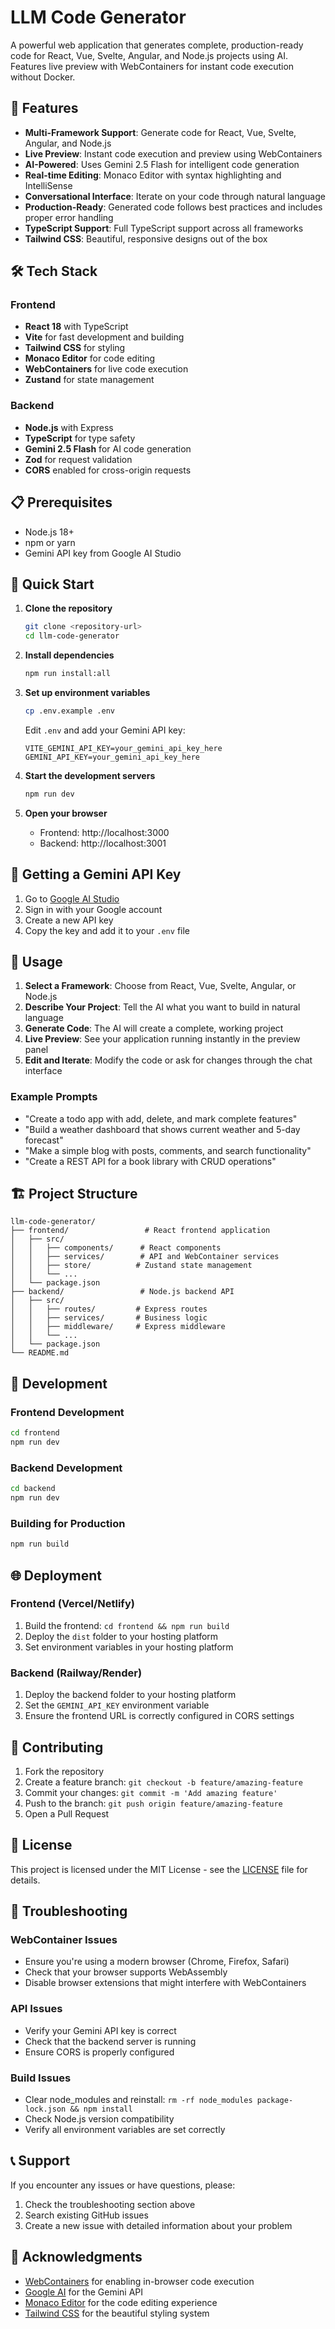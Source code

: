 # LLM Code Generator

A powerful web application that generates complete, production-ready code for React, Vue, Svelte, Angular, and Node.js projects using AI. Features live preview with WebContainers for instant code execution without Docker.

## 🚀 Features

- **Multi-Framework Support**: Generate code for React, Vue, Svelte, Angular, and Node.js
- **Live Preview**: Instant code execution and preview using WebContainers
- **AI-Powered**: Uses Gemini 2.5 Flash for intelligent code generation
- **Real-time Editing**: Monaco Editor with syntax highlighting and IntelliSense
- **Conversational Interface**: Iterate on your code through natural language
- **Production-Ready**: Generated code follows best practices and includes proper error handling
- **TypeScript Support**: Full TypeScript support across all frameworks
- **Tailwind CSS**: Beautiful, responsive designs out of the box

## 🛠️ Tech Stack

### Frontend
- **React 18** with TypeScript
- **Vite** for fast development and building
- **Tailwind CSS** for styling
- **Monaco Editor** for code editing
- **WebContainers** for live code execution
- **Zustand** for state management

### Backend
- **Node.js** with Express
- **TypeScript** for type safety
- **Gemini 2.5 Flash** for AI code generation
- **Zod** for request validation
- **CORS** enabled for cross-origin requests

## 📋 Prerequisites

- Node.js 18+ 
- npm or yarn
- Gemini API key from Google AI Studio

## 🚀 Quick Start

1. **Clone the repository**
   ```bash
   git clone <repository-url>
   cd llm-code-generator
   ```

2. **Install dependencies**
   ```bash
   npm run install:all
   ```

3. **Set up environment variables**
   ```bash
   cp .env.example .env
   ```
   
   Edit `.env` and add your Gemini API key:
   ```
   VITE_GEMINI_API_KEY=your_gemini_api_key_here
   GEMINI_API_KEY=your_gemini_api_key_here
   ```

4. **Start the development servers**
   ```bash
   npm run dev
   ```

5. **Open your browser**
   - Frontend: http://localhost:3000
   - Backend: http://localhost:3001

## 🔑 Getting a Gemini API Key

1. Go to [Google AI Studio](https://makersuite.google.com/app/apikey)
2. Sign in with your Google account
3. Create a new API key
4. Copy the key and add it to your `.env` file

## 📖 Usage

1. **Select a Framework**: Choose from React, Vue, Svelte, Angular, or Node.js
2. **Describe Your Project**: Tell the AI what you want to build in natural language
3. **Generate Code**: The AI will create a complete, working project
4. **Live Preview**: See your application running instantly in the preview panel
5. **Edit and Iterate**: Modify the code or ask for changes through the chat interface

### Example Prompts

- "Create a todo app with add, delete, and mark complete features"
- "Build a weather dashboard that shows current weather and 5-day forecast"
- "Make a simple blog with posts, comments, and search functionality"
- "Create a REST API for a book library with CRUD operations"

## 🏗️ Project Structure

```
llm-code-generator/
├── frontend/                 # React frontend application
│   ├── src/
│   │   ├── components/      # React components
│   │   ├── services/        # API and WebContainer services
│   │   ├── store/          # Zustand state management
│   │   └── ...
│   └── package.json
├── backend/                 # Node.js backend API
│   ├── src/
│   │   ├── routes/         # Express routes
│   │   ├── services/       # Business logic
│   │   ├── middleware/     # Express middleware
│   │   └── ...
│   └── package.json
└── README.md
```

## 🔧 Development

### Frontend Development
```bash
cd frontend
npm run dev
```

### Backend Development
```bash
cd backend
npm run dev
```

### Building for Production
```bash
npm run build
```

## 🌐 Deployment

### Frontend (Vercel/Netlify)
1. Build the frontend: `cd frontend && npm run build`
2. Deploy the `dist` folder to your hosting platform
3. Set environment variables in your hosting platform

### Backend (Railway/Render)
1. Deploy the backend folder to your hosting platform
2. Set the `GEMINI_API_KEY` environment variable
3. Ensure the frontend URL is correctly configured in CORS settings

## 🤝 Contributing

1. Fork the repository
2. Create a feature branch: `git checkout -b feature/amazing-feature`
3. Commit your changes: `git commit -m 'Add amazing feature'`
4. Push to the branch: `git push origin feature/amazing-feature`
5. Open a Pull Request

## 📝 License

This project is licensed under the MIT License - see the [LICENSE](LICENSE) file for details.

## 🐛 Troubleshooting

### WebContainer Issues
- Ensure you're using a modern browser (Chrome, Firefox, Safari)
- Check that your browser supports WebAssembly
- Disable browser extensions that might interfere with WebContainers

### API Issues
- Verify your Gemini API key is correct
- Check that the backend server is running
- Ensure CORS is properly configured

### Build Issues
- Clear node_modules and reinstall: `rm -rf node_modules package-lock.json && npm install`
- Check Node.js version compatibility
- Verify all environment variables are set correctly

## 📞 Support

If you encounter any issues or have questions, please:
1. Check the troubleshooting section above
2. Search existing GitHub issues
3. Create a new issue with detailed information about your problem

## 🙏 Acknowledgments

- [WebContainers](https://webcontainers.io/) for enabling in-browser code execution
- [Google AI](https://ai.google.dev/) for the Gemini API
- [Monaco Editor](https://microsoft.github.io/monaco-editor/) for the code editing experience
- [Tailwind CSS](https://tailwindcss.com/) for the beautiful styling system